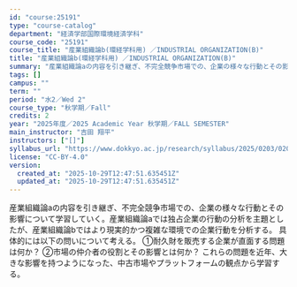 ```yaml
---
id: "course:25191"
type: "course-catalog"
department: "経済学部国際環境経済学科"
course_code: "25191"
course_title: "産業組織論b(環経学科用) ／INDUSTRIAL ORGANIZATION(B)"
title: "産業組織論b(環経学科用) ／INDUSTRIAL ORGANIZATION(B)"
summary: "産業組織論aの内容を引き継ぎ、不完全競争市場での、企業の様々な行動とその影響について学習していく。産業組織論aでは独占企業の行動の分析を主題としたが、産業組織論bではより現実的かつ複雑な環境での企業行動を分析する。 具体的には以下の問いにつ…"
tags: []
campus: ""
term: ""
period: "水2／Wed 2"
course_type: "秋学期／Fall"
credits: 2
year: "2025年度／2025 Academic Year 秋学期／FALL SEMESTER"
main_instructor: "吉田 翔平"
instructors: ["[]"]
syllabus_url: "https://www.dokkyo.ac.jp/research/syllabus/2025/0203/0203_25191_ja_JP.html"
license: "CC-BY-4.0"
version:
  created_at: "2025-10-29T12:47:51.635451Z"
  updated_at: "2025-10-29T12:47:51.635451Z"
---
```

産業組織論aの内容を引き継ぎ、不完全競争市場での、企業の様々な行動とその影響について学習していく。産業組織論aでは独占企業の行動の分析を主題としたが、産業組織論bではより現実的かつ複雑な環境での企業行動を分析する。 具体的には以下の問いについて考える。 ①耐久財を販売する企業が直面する問題は何か？ ②市場の仲介者の役割とその影響とは何か？ これらの問題を近年、大きな影響を持つようになった、中古市場やプラットフォームの観点から学習する。
